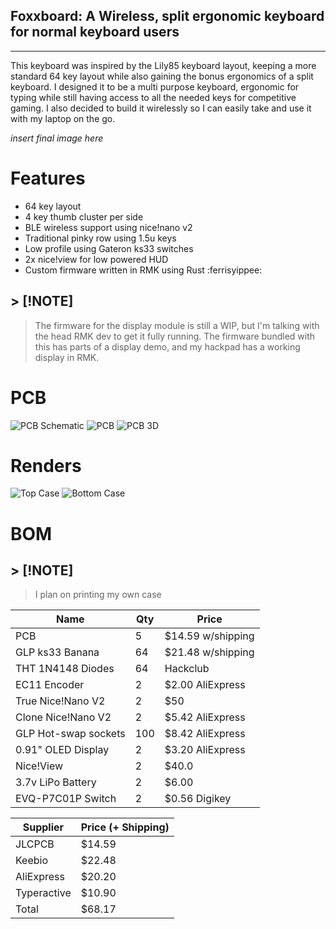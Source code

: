 ## Foxxboard: A Wireless, split ergonomic keyboard for normal keyboard users
---
This keyboard was inspired by the Lily85 keyboard layout, keeping a more standard 64 key layout while also gaining the bonus ergonomics of a split keyboard. I designed it to be a multi purpose keyboard, ergonomic for typing while still having access to all the needed keys for competitive gaming. I also decided to build it wirelessly so I can easily take and use it with my laptop on the go.

*insert final image here*

# Features
- 64 key layout
- 4 key thumb cluster per side
- BLE wireless support using nice!nano v2
- Traditional pinky row using 1.5u keys
- Low profile using Gateron ks33 switches 
- 2x nice!view for low powered HUD
- Custom firmware written in RMK using Rust :ferrisyippee: 

## > [!NOTE]
> The firmware for the display module is still a WIP, but I'm talking with the head RMK dev 
> to get it fully running. The firmware bundled with this has parts of a display demo, and my 
> hackpad has a working display in RMK.

# PCB

![PCB Schematic](./assets/foxxboard_schematic.png)
![PCB](./assets/foxxboard_pcb.png)
![PCB 3D](./assets/foxxboard_pcb_3d.png)

# Renders

![Top Case](./assets/foxxboard_case_top.png)
![Bottom Case](./assets/foxxboard_case_bottom.png)

# BOM 


## > [!NOTE]
> I plan on printing my own case

| Name                 | Qty | Price             |
|----------------------|-----|-------------------|
| PCB                  | 5   | $14.59 w/shipping |
| GLP ks33 Banana      | 64  | $21.48 w/shipping |
| THT 1N4148 Diodes    | 64  | Hackclub          |
| EC11 Encoder         | 2   | $2.00 AliExpress  |
| True Nice!Nano V2    | 2   | $50               |
| Clone Nice!Nano V2   | 2   | $5.42 AliExpress  |
| GLP Hot-swap sockets | 100 | $8.42 AliExpress  |
| 0.91" OLED Display   | 2   | $3.20 AliExpress  |
| Nice!View            | 2   | $40.0             |
| 3.7v LiPo Battery    | 2   | $6.00             |
| EVQ-P7C01P Switch    | 2   | $0.56 Digikey     |

| Supplier    | Price (+ Shipping) | 
|-------------|--------------------|
| JLCPCB      | $14.59             |
| Keebio      | $22.48             |
| AliExpress  | $20.20             |
| Typeractive | $10.90             |
| Total       | $68.17             |

